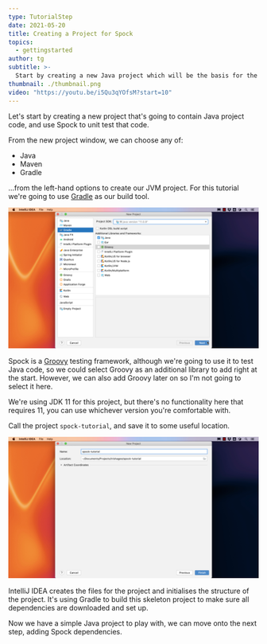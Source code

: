 ```yaml
---
type: TutorialStep
date: 2021-05-20
title: Creating a Project for Spock
topics:
  - gettingstarted
author: tg
subtitle: >-
  Start by creating a new Java project which will be the basis for the rest of this tutorial.
thumbnail: ./thumbnail.png
video: "https://youtu.be/i5Qu3qYOfsM?start=10"
---
```


Let's start by creating a new project that's going to contain Java project code, and use Spock to unit test that code.

From the new project window, we can choose any of:

- Java
- Maven
- Gradle

...from the left-hand options to create our JVM project. For this tutorial we're going to use [Gradle](../../working-with-gradle/) as our build tool.

![New Project](./01-new-project.png)

Spock is a [Groovy](/tags/groovy/) testing framework, although we're going to use it to test Java code, so we could select Groovy as an additional library to add right at the start. However, we can also add Groovy later on so I'm not going to select it here.

We're using JDK 11 for this project, but there's no functionality here that requires 11, you can use whichever version you're comfortable with.

Call the project `spock-tutorial`, and save it to some useful location.

![Project Name](./02-project-name.png)

IntelliJ IDEA creates the files for the project and initialises the structure of the project. It's using Gradle to build this skeleton project to make sure all dependencies are downloaded and set up.

Now we have a simple Java project to play with, we can move onto the next step, adding Spock dependencies.
